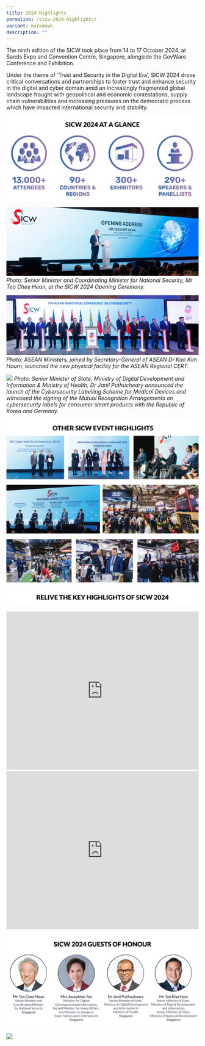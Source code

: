```yaml
---
title: 2024 Highlights
permalink: /sicw-2024-highlights/
variant: markdown
description: ""
---
```

The ninth edition of the SICW took place from 14 to 17 October 2024, at Sands Expo and Convention Centre, Singapore, alongside the GovWare Conference and Exhibition. 

Under the theme of ‘Trust and Security in the Digital Era’, SICW 2024 drove critical conversations and partnerships to foster trust and enhance security in the digital and cyber domain amid an increasingly fragmented global landscape fraught with geopolitical and economic contestations, supply chain vulnerabilities and increasing pressures on the democratic process which have impacted international security and stability. 

![](/images/2024%20highlights/2024_highlights_stats.png)

![](/images/2024%20highlights/2024_highlights_1_cropped.jpg)
*Photo: Senior Minister and Coordinating Minister for National Security, Mr Teo Chee Hean, at the SICW 2024 Opening Ceremony.*

![](/images/2024%20highlights/2024_highlights_2.jpg)
*Photo: ASEAN Ministers, joined by Secretary-General of ASEAN Dr Kao Kim Hourn, launched the new physical facility for the ASEAN Regional CERT.*

![](/images/2024%20highlights/2024_highlights_MRA_signing.png)
*Photo: Senior Minister of State, Ministry of Digital Development and Information &amp; Ministry of Health, Dr Janil Puthucheary announced the launch of the Cybersecurity Labelling Scheme for Medical Devices and witnessed the signing of the Mutual Recognition Arrangements on cybersecurity labels for consumer smart products with the Republic of Korea and Germany.*

![](/images/2024%20highlights/2024_highlights_collage_new.png)

![](/images/2024%20highlights/2024_highlights_key_highlights.png)
<iframe allowfullscreen="" allow="accelerometer; autoplay; clipboard-write; encrypted-media; gyroscope; picture-in-picture; web-share" frameborder="0" title="YouTube video player" src="https://www.youtube.com/embed/uQY8cgmmCF8?si=1SddTXoSVNaU6Y2E" height="415" width="100%"></iframe>
<br>
<iframe allowfullscreen="" allow="accelerometer; autoplay; clipboard-write; encrypted-media; gyroscope; picture-in-picture; web-share" frameborder="0" title="YouTube video player" src="https://www.youtube.com/embed/qzeSqFBSVco?si=h7lfuvdeG94tAR7e" height="415" width="100%"></iframe>


![](/images/2024%20highlights/2024_highlights_GOHs.png)

![](/images/2024%20highlights/2024_highlights_distinguished_guests_and_speakers.png)